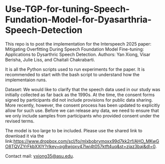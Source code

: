 # Use-TGP-for-tuning-Speech-Fundation-Model-for-Dyasarthria-Speech-Detection
This repo is to post the implementation for the Interspeech 2025 paper: Mitigating Overfitting During Speech Foundation Model Fine-tuning: Applications to Dysarthric Speech Detection. Authors: Yan Xiong, Visar Berisha, Julie Liss, and Chaitali Chakrabarti.

It is all the Python scripts used to run experiments for the paper. It is recommended to start with the bash script to understand how the implementaion runs.

Dataset: We would like to clarify that the speech data used in our study was initially collected as far back as the 1990s. At the time, the consent forms signed by participants did not include provisions for public data sharing. More recently, however, the consent process has been updated to explicitly allow for such use. Before we can release any data, we need to ensure that we only include samples from participants who provided consent under the revised terms.

The model is too large to be included. Please use the shared link to download it via the link:https://www.dropbox.com/scl/fo/mlxbobrvmoxx99d7kk2rf/AHO_MKwGO8TQVZYrFkbXXlY?rlkey=pg8wjqxy47lwi4t057ktft4uq&st=ziaz3baj&dl=0.

Contact mail: yxiong35@asu.edu.
